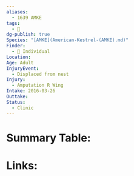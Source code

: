 ```yaml
---
aliases:
  - 1639 AMKE
tags:
  - 🦅
dg-publish: true
Species: "[AMKE](American-Kestrel-(AMKE).md)"
Finder:
  - 🧑 Individual
Location: 
Age: Adult
InjuryEvent:
  - Displaced from nest
Injury:
  - Amputation R Wing
Intake: 2016-03-26
Outtake: 
Status:
  - Clinic
---
```


# Summary Table:



# Links:




